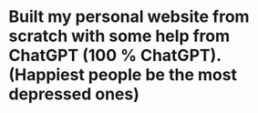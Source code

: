 # Built my personal website from scratch with some help from ChatGPT (100 % ChatGPT). (Happiest people be the most depressed ones)
